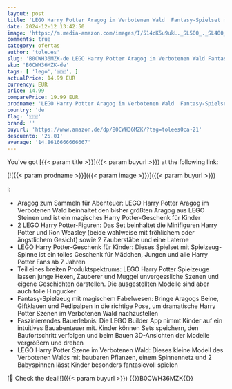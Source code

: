 ```yaml
---
layout: post
title: 'LEGO Harry Potter Aragog im Verbotenen Wald  Fantasy-Spielset mit Spinnen-Figur  Fabelwesen  2 Minifiguren  magisches Geschenk für Jungen  Mädchen und Fans ab 7 Jahren 76434'
date: 2024-12-12 13:42:50
image: 'https://m.media-amazon.com/images/I/514cK5u9ukL._SL500_._SL400_.jpg'
comments: true
category: ofertas
author: 'tole.es'
slug: 'B0CWH36MZK-de LEGO Harry Potter Aragog im Verbotenen Wald Fantasy-...'
sku: 'B0CWH36MZK-de'
tags: [ 'lego','🇩🇪', ]
actualPrice: 14.99 EUR
currency: EUR
price: 14.99
comparePrice: 19.99 EUR
prodname: 'LEGO Harry Potter Aragog im Verbotenen Wald  Fantasy-Spielset mit Spinnen-Figur  Fabelwesen  2 Minifiguren  magisches Geschenk für Jungen  Mädchen und Fans ab 7 Jahren 76434'
country: 'de'
flag: '🇩🇪'
brand: ''
buyurl: 'https://www.amazon.de/dp/B0CWH36MZK/?tag=tolees0ca-21'
descuento: '25.01'
average: '14.8616666666667'
---
```


You've got [{{< param title >}}]({{< param buyurl >}}) at the following link:

[![{{< param prodname >}}]({{< param image >}})]({{< param buyurl >}})

ℹ️:

- Aragog zum Sammeln für Abenteuer: LEGO Harry Potter Aragog im Verbotenen Wald beinhaltet den bisher größten Aragog aus LEGO Steinen und ist ein magisches Harry Potter-Geschenk für Kinder
- 2 LEGO Harry Potter-Figuren: Das Set beinhaltet die Minifiguren Harry Potter und Ron Weasley (beide wahlweise mit fröhlichem oder ängstlichem Gesicht) sowie 2 Zauberstäbe und eine Laterne
- LEGO Harry Potter-Geschenk für Kinder: Dieses Spielset mit Spielzeug-Spinne ist ein tolles Geschenk für Mädchen, Jungen und alle Harry Potter Fans ab 7 Jahren
- Teil eines breiten Produktspektrums: LEGO Harry Potter Spielzeuge lassen junge Hexen, Zauberer und Muggel unvergessliche Szenen und eigene Geschichten darstellen. Die ausgestellten Modelle sind aber auch tolle Hingucker
- Fantasy-Spielzeug mit magischem Fabelwesen: Bringe Aragogs Beine, Giftklauen und Pedipalpen in die richtige Pose, um dramatische Harry Potter Szenen im Verbotenen Wald nachzustellen
- Faszinierendes Bauerlebnis: Die LEGO Builder App nimmt Kinder auf ein intuitives Bauabenteuer mit. Kinder können Sets speichern, den Baufortschritt verfolgen und beim Bauen 3D-Ansichten der Modelle vergrößern und drehen
- LEGO Harry Potter Szene im Verbotenen Wald: Dieses kleine Modell des Verbotenen Walds mit baubaren Pflanzen, einem Spinnennetz und 2 Babyspinnen lässt Kinder besonders fantasievoll spielen

[🛒 Check the deal!!]({{< param buyurl >}})
{{<world>}}B0CWH36MZK{{</world>}}
